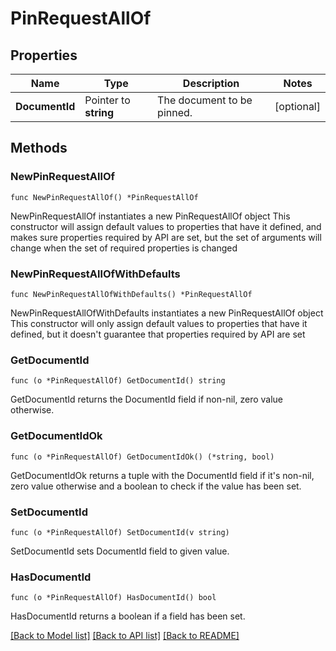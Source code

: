# PinRequestAllOf

## Properties

Name | Type | Description | Notes
------------ | ------------- | ------------- | -------------
**DocumentId** | Pointer to **string** | The document to be pinned. | [optional] 

## Methods

### NewPinRequestAllOf

`func NewPinRequestAllOf() *PinRequestAllOf`

NewPinRequestAllOf instantiates a new PinRequestAllOf object
This constructor will assign default values to properties that have it defined,
and makes sure properties required by API are set, but the set of arguments
will change when the set of required properties is changed

### NewPinRequestAllOfWithDefaults

`func NewPinRequestAllOfWithDefaults() *PinRequestAllOf`

NewPinRequestAllOfWithDefaults instantiates a new PinRequestAllOf object
This constructor will only assign default values to properties that have it defined,
but it doesn't guarantee that properties required by API are set

### GetDocumentId

`func (o *PinRequestAllOf) GetDocumentId() string`

GetDocumentId returns the DocumentId field if non-nil, zero value otherwise.

### GetDocumentIdOk

`func (o *PinRequestAllOf) GetDocumentIdOk() (*string, bool)`

GetDocumentIdOk returns a tuple with the DocumentId field if it's non-nil, zero value otherwise
and a boolean to check if the value has been set.

### SetDocumentId

`func (o *PinRequestAllOf) SetDocumentId(v string)`

SetDocumentId sets DocumentId field to given value.

### HasDocumentId

`func (o *PinRequestAllOf) HasDocumentId() bool`

HasDocumentId returns a boolean if a field has been set.


[[Back to Model list]](../README.md#documentation-for-models) [[Back to API list]](../README.md#documentation-for-api-endpoints) [[Back to README]](../README.md)


